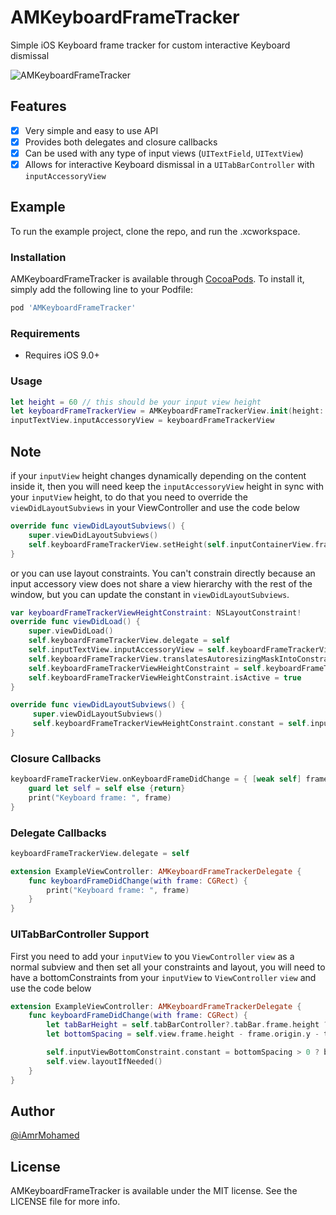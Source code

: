 # AMKeyboardFrameTracker
Simple iOS Keyboard frame tracker for custom interactive Keyboard dismissal

![AMKeyboardFrameTracker](https://user-images.githubusercontent.com/8356318/51436612-002c7b80-1c99-11e9-8d44-2143644ae617.gif)

## Features

- [x] Very simple and easy to use API
- [x] Provides both delegates and closure callbacks
- [x] Can be used with any type of input views (```UITextField```, ```UITextView```)
- [x] Allows for interactive Keyboard dismissal in a ```UITabBarController``` with ```inputAccessoryView```

## Example

To run the example project, clone the repo, and run the .xcworkspace.


### Installation
AMKeyboardFrameTracker is available through [CocoaPods](https://cocoapods.org). To install
it, simply add the following line to your Podfile:

```ruby
pod 'AMKeyboardFrameTracker'
```

### Requirements
- Requires iOS 9.0+

### Usage

```swift
let height = 60 // this should be your input view height
let keyboardFrameTrackerView = AMKeyboardFrameTrackerView.init(height: height)
inputTextView.inputAccessoryView = keyboardFrameTrackerView
```

## Note
if your ```inputView``` height changes dynamically depending on the content inside it, then you will need keep the ```inputAccessoryView``` height in sync with your ```inputView``` height, to do that you need to override the ```viewDidLayoutSubviews``` in your ViewController and use the code below

```swift
override func viewDidLayoutSubviews() {
    super.viewDidLayoutSubviews()
    self.keyboardFrameTrackerView.setHeight(self.inputContainerView.frame.height)
}
```

or you can use layout constraints. You can't constrain directly because an input accessory view does not share a view hierarchy with the rest of the window, but you can update the constant in ```viewDidLayoutSubviews```.
```swift
var keyboardFrameTrackerViewHeightConstraint: NSLayoutConstraint!
override func viewDidLoad() {
    super.viewDidLoad()
    self.keyboardFrameTrackerView.delegate = self
    self.inputTextView.inputAccessoryView = self.keyboardFrameTrackerView
    self.keyboardFrameTrackerView.translatesAutoresizingMaskIntoConstraints = false
    self.keyboardFrameTrackerViewHeightConstraint = self.keyboardFrameTrackerView.heightAnchor.constraint(equalToConstant: 0)
    self.keyboardFrameTrackerViewHeightConstraint.isActive = true
}

override func viewDidLayoutSubviews() {
     super.viewDidLayoutSubviews()
     self.keyboardFrameTrackerViewHeightConstraint.constant = self.inputTextView.frame.height
}
```

### Closure Callbacks
```swift
keyboardFrameTrackerView.onKeyboardFrameDidChange = { [weak self] frame in
    guard let self = self else {return}
    print("Keyboard frame: ", frame)
}
```

### Delegate Callbacks

```swift
keyboardFrameTrackerView.delegate = self
```

```swift
extension ExampleViewController: AMKeyboardFrameTrackerDelegate {
    func keyboardFrameDidChange(with frame: CGRect) {
        print("Keyboard frame: ", frame)
    }
}
```

### UITabBarController Support
First you need to add your ```inputView``` to you ```ViewController```  ```view``` as a normal subview and then set all your constraints and layout, you will need to have a bottomConstraints from your ```inputView``` to ```ViewController```  ```view``` and use the code below

```swift
extension ExampleViewController: AMKeyboardFrameTrackerDelegate {
    func keyboardFrameDidChange(with frame: CGRect) {
        let tabBarHeight = self.tabBarController?.tabBar.frame.height ?? 0.0
        let bottomSpacing = self.view.frame.height - frame.origin.y - tabBarHeight - self.keyboardFrameTrackerView.frame.height

        self.inputViewBottomConstraint.constant = bottomSpacing > 0 ? bottomSpacing : 0
        self.view.layoutIfNeeded()
    }
}
```

## Author
[@iAmrMohamed](https://twitter.com/iAmrMohamed)

## License

AMKeyboardFrameTracker is available under the MIT license. See the LICENSE file for more info.
